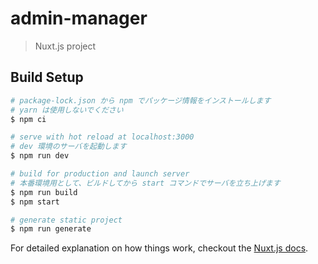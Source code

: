 # admin-manager

> Nuxt.js project

## Build Setup

``` bash
# package-lock.json から npm でパッケージ情報をインストールします
# yarn は使用しないでください
$ npm ci

# serve with hot reload at localhost:3000
# dev 環境のサーバを起動します
$ npm run dev

# build for production and launch server
# 本番環境用として、ビルドしてから start コマンドでサーバを立ち上げます
$ npm run build
$ npm start

# generate static project
$ npm run generate
```

For detailed explanation on how things work, checkout the [Nuxt.js docs](https://github.com/nuxt/nuxt.js).

